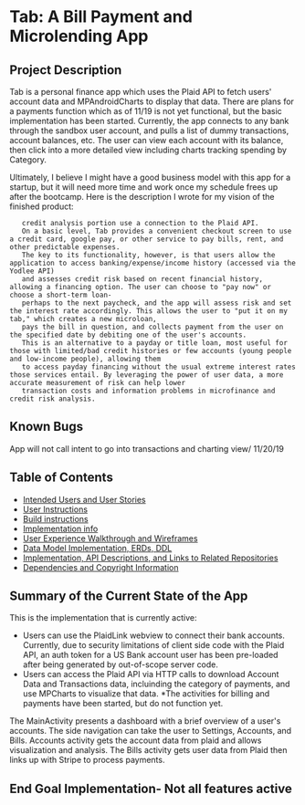 # Tab: A Bill Payment and Microlending App

## Project Description
Tab is a personal finance app which uses the Plaid API to fetch users' account data and MPAndroidCharts to display that data. There 
are plans for a payments function which as of 11/19 is not yet functional, but the basic implementation has been started. 
Currently, the app connects to any bank through the sandbox user account, and pulls a list of dummy transactions, account balances, etc.
The user can view each account with its balance, then click into a more detailed view including charts tracking spending by Category.

Ultimately, I believe I might have a good business model with this app for a startup, but it will need more time and work
once my schedule frees up after the bootcamp. Here is the description I wrote for my vision of the finished product:
```Tab is a simple bill payment app- with a twist. The payment system is built upon the free Square In-App Payments SDK, while the cloud backend sevlet and 
   credit analysis portion use a connection to the Plaid API.
   On a basic level, Tab provides a convenient checkout screen to use a credit card, google pay, or other service to pay bills, rent, and other predictable expenses.
   The key to its functionality, however, is that users allow the application to access banking/expense/income history (accessed via the Yodlee API)
   and assesses credit risk based on recent financial history, allowing a financing option. The user can choose to "pay now" or choose a short-term loan-
   perhaps to the next paycheck, and the app will assess risk and set the interest rate accordingly. This allows the user to "put it on my tab," which creates a new microloan,
   pays the bill in question, and collects payment from the user on the specified date by debiting one of the user's accounts.
   This is an alternative to a payday or title loan, most useful for those with limited/bad credit histories or few accounts (young people and low-income people), allowing them
   to access payday financing without the usual extreme interest rates those services entail. By leveraging the power of user data, a more accurate measurement of risk can help lower
   transaction costs and information problems in microfinance and credit risk analysis.
```
## Known Bugs
App will not call intent to go into transactions and charting view/ 11/20/19

## Table of Contents

* [Intended Users and User Stories](/docs/user-stories.md)  
* [User Instructions](/docs/userinstructions.md) 
* [Build instructions](/docs/buildinstructions.md)
* [Implementation info](/docs/implementation.md)
* [User Experience Walkthrough and Wireframes](/docs/ux.md)
* [Data Model Implementation, ERDs, DDL](/docs/database.md)
* [Implementation, API Descriptions, and Links to Related Repositories](/docs/implementation.md)
* [Dependencies and Copyright Information](/docs/dependencies.md)


## Summary of the Current State of the App
This is the implementation that is currently active:
* Users can use the PlaidLink webview to connect their bank accounts. Currently, due to security limitations 
of client side code with the Plaid API, an auth token for a US Bank account user has been pre-loaded after being 
generated by out-of-scope server code.
* Users can access the Plaid API via HTTP calls to download Account Data and Transactions data, incluinding the category
of payments, and use MPCharts to visualize that data.
*The activities for billing and payments have been started, but do not function yet.

The MainActivity presents a dashboard with a brief overview of a user's accounts. The side navigation can take the user
to Settings, Accounts, and Bills. Accounts activity gets the account data from plaid and allows visualization and analysis. 
The Bills activity gets user data from Plaid then links up with Stripe to process payments.

## End Goal Implementation- Not all features active



